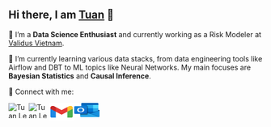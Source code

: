 ## Hi there, I am [Tuan](https://lktuan.github.io/) 👋

<!--
**lktuan/lktuan** is a ✨ _special_ ✨ repository because its `README.md` (this file) appears on your GitHub profile.

Here are some ideas to get you started:

- 🔭 I’m currently working on ...
- 🌱 I’m currently learning ...
- 👯 I’m looking to collaborate on ...
- 🤔 I’m looking for help with ...
- 💬 Ask me about ...
- 📫 How to reach me: ...
- 😄 Pronouns: ...
- ⚡ Fun fact: ...
-->

🔭 I’m a **Data Science Enthusiast** and currently working as a Risk Modeler at [Validus Vietnam](https://validus.vn/).

🌱 I’m currently learning various data stacks, from data engineering tools like Airflow and DBT to ML topics like Neural Networks. My main focuses are **Bayesian Statistics** and **Causal Inference**.

🤝 Connect with me:

<p aligh="left">
<a href="https://www.facebook.com/toilatuan.lk/"><img align="left" src="https://raw.githubusercontent.com/rahuldkjain/github-profile-readme-generator/master/src/images/icons/Social/facebook-alt.svg" alt="Tuan Le | Facebook" height = "30px" width="40px"/></a>
<sp></sp>
<a href="https://www.linkedin.com/in/tuanlekhac/"><img align="left" src="https://raw.githubusercontent.com/rahuldkjain/github-profile-readme-generator/master/src/images/icons/Social/linked-in-alt.svg" alt="Tuan Le | Linked In" height = "30px" width="40px"/></a>
<sp></sp>
<a href="mailto:tuan.lekhac0905@gmail.com"><img align="left" src="https://raw.githubusercontent.com/lktuan/lktuan/main/img/gmail.svg" alt="Tuan Le | Gmail" height = "35px" width="50px"/></a>
<sp></sp>
<a href="mailto:tuanlekhac@outlook.com"><img align="left" src="https://raw.githubusercontent.com/lktuan/lktuan/refs/heads/main/img/outlook.svg" alt="Tuan Le | Outlook mail" height = "28px" width="50px"/></a>
</p>
